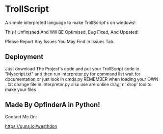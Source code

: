 
# TrollScript

A simple interpreted language to make TrollScript's on windows!

This I Unfinished And Will BE Optimised, Bug Fixed, And Updated!

Please Report Any Issues You May Find In Issues Tab.
## Deployment

Just download The Project's code and put your TrollScript code in "Myscript.txt"
and then run interpretor.py for command list wait for documentation or just look in cmds.py 
REMEMBER when loading your OWN . txt change file in interpretor.py also use are online drag' n' drop' tool to make your files






## Made By OpfinderA in Python!
Contact Me On:

https://guns.lol/westhdon
